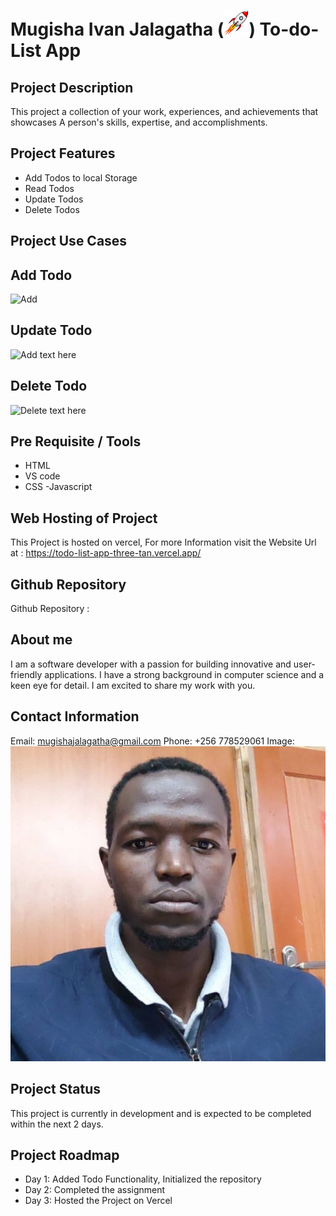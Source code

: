 #   Mugisha Ivan Jalagatha   (<img src="./img/rock.png" width="40" height="40"/>) To-do-List App
 
  ## Project Description
This project  a collection of your work, experiences, and achievements that showcases A person's skills, expertise, and accomplishments.
## Project Features
- Add Todos to local Storage
- Read Todos
- Update Todos
- Delete Todos
## Project Use Cases
  ## Add Todo 
  ![Add]()
  ## Update Todo
 ![Add]()
  text here
  ## Delete Todo
 ![Delete]()
 text here

## Pre Requisite / Tools
- HTML
- VS code
- CSS
-Javascript
## Web Hosting of Project
 This Project is hosted on vercel, For more Information visit the  Website Url  at : https://todo-list-app-three-tan.vercel.app/ 
## Github Repository 
 Github Repository :
## About me
I am a software developer with a passion for building innovative and user-friendly applications. I have a strong background in computer science and a keen eye for detail. I am excited to share my work with you.
## Contact Information
Email: [mugishajalagatha@gmail.com](mailto:jalagatha@gmail.com)
Phone: +256 778529061
Image:![Mugisha Ivan Jalagatha](./img/i.jpg)
## Project Status
This project is currently in development and is expected to be completed within the next 2 days.
## Project Roadmap
- Day 1: Added Todo Functionality, Initialized the repository
- Day 2: Completed the assignment
- Day 3: Hosted the Project on Vercel
